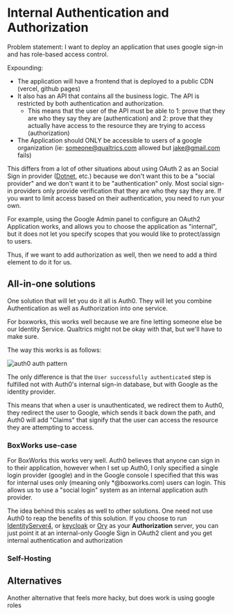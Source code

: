 # Internal Authentication and Authorization

Problem statement: I want to deploy an application that uses google sign-in and has role-based access control.

Expounding:

- The application will have a frontend that is deployed to a public CDN (vercel, github pages)
- It also has an API that contains all the business logic. The API is restricted by both authentication and authorization.
   - This means that the user of the API must be able to 1: prove that they are who they say they are (authentication) and 2: prove that they actually have access to the resource they are trying to access (authorization)
- The Application should ONLY be accessible to users of a google organization (ie: someone@qualtrics.com allowed but jake@gmail.com fails)

This differs from a lot of other situations about using OAuth 2 as an Social Sign in provider ([Dotnet](https://docs.microsoft.com/en-us/aspnet/core/security/authentication/social/), etc.)
because we don't want this to be a "social provider" and we don't want it to be "authentication" only. Most social sign-in providers only provide verification that they are who they say they are.
If you want to limit access based on their authentication, you need to run your own.

For example, using the Google Admin panel to configure an OAuth2 Application works, and allows you to choose the application as "internal", 
but it does not let you specify scopes that you would like to protect/assign to users.

Thus, if we want to add authorization as well, then we need to add a third element to do it for us.

## All-in-one solutions

One solution that will let you do it all is Auth0. They will let you combine Authentication as well as Authorization into one service.

For boxworks, this works well because we are fine letting someone else be our Identity Service. Qualtrics might not be okay with that, but we'll have to make sure.

The way this works is as follows:

![auth0 auth pattern](https://images.ctfassets.net/kbkgmx9upatd/7aDWrJRmhPcPH3pemSWpgE/7763fb527d3044624b21b1b68be7fcac/Access_Control_Hero.png)

The only difference is that the `User successfully authenticated` step is fulfilled not with Auth0's internal sign-in database, but with Google
as the identity provider.

This means that when a user is unauthenticated, we redirect them to Auth0, they redirect the user to Google, which sends it back down the path, and Auth0 will add 
"Claims" that signify that the user can access the resource they are attempting to access.

### BoxWorks use-case

For BoxWorks this works very well. Auth0 believes that anyone can sign in to their application, however when I set up Auth0, I only specified a single login provider (google)
and in the Google console I specified that this was for internal uses only (meaning only \*@boxworks.com) users can login. This allows us to use a "social login" system 
as an internal application auth provider.

The idea behind this scales as well to other solutions. One need not use Auth0 to reap the benefits of this solution. If you choose to run [IdentityServer4](https://identityserver4.readthedocs.io/en/latest/),
or [keycloak](https://www.keycloak.org/) or [Ory](https://www.ory.sh/) as your **Authorization** server, you can just point it at an internal-only Google Sign in OAuth2 client
and you get internal authentication and authorization

### Self-Hosting


## Alternatives

Another alternative that feels more hacky, but does work is using google roles

